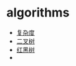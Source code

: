 # algorithms
+ [复杂度](complexity/complexity.md) 
+ [二叉树](https://www.jianshu.com/p/e1c9e27ceb2b) 
+ [红黑树](red-black-tree/red-black-tree.md)
+ 